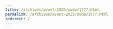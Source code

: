 ```yaml
---
title: /archives/avant-2025/node/1777.html
permalink: /archives/avant-2025/node/1777.html
redirect: /
---
```

